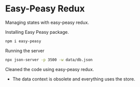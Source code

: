# Easy-Peasy Redux
Managing states with easy-peasy redux.<br>

Installing Easy Peasy package.
```BASH
npm i easy-peasy
```

Running the server
```BASH
npx json-server -p 3500 -w data/db.json
```

Cleaned the code using easy-peasy redux.
- The data context is obsolete and everything uses the store.
